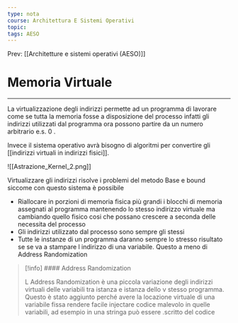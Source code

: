 ```yaml
---
type: nota
course: Architettura E Sistemi Operativi
topic: 
tags: AESO
---
```


Prev: [[Architetture e sistemi operativi (AESO)]]

# Memoria Virtuale
---

La virtualizzazione degli indirizzi permette ad un programma di lavorare come se tutta la memoria fosse a disposizione del processo infatti gli indirizzi utilizzati dal programma ora possono partire da un numero arbitrario e.s. 0 .

Invece il sistema operativo avrà bisogno di algoritmi per convertire gli [[indirizzi virtuali in indirizzi fisici]].

![[Astrazione_Kernel_2.png]]

Virtualizzare gli indirizzi risolve i problemi del metodo Base e bound siccome con questo sistema è possibile

- Riallocare in porzioni di memoria fisica più grandi i blocchi di memoria assegnati al programma mantenendo lo stesso indirizzo virtuale ma cambiando quello fisico cosi che possano crescere a seconda delle necessita del processo
- Gli indirizzi utilizzato dal processo sono sempre gli stessi
- Tutte le instanze di un programma daranno sempre lo stresso risultato se se va a stampare l indirizzo di una variabile. Questo a meno di Address Randomization

>[!info] #### Address Randomization
>
>L Address Randomization è una piccola variazione degli indirizzi virtuali delle variabili tra istanza e istanza  dello v stesso programma. Questo è stato aggiunto perché avere la locazione virtuale di una variabile fissa rendere facile injectare codice malevolo in quelle variabili, ad esempio in una stringa può essere .scritto del codice


